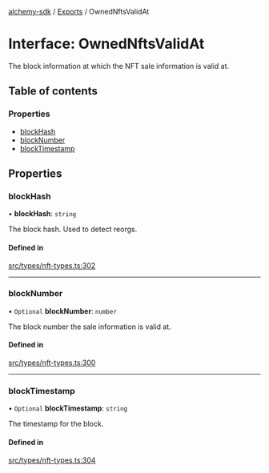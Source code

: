 [alchemy-sdk](../README.md) / [Exports](../modules.md) / OwnedNftsValidAt

# Interface: OwnedNftsValidAt

The block information at which the NFT sale information is valid at.

## Table of contents

### Properties

- [blockHash](OwnedNftsValidAt.md#blockhash)
- [blockNumber](OwnedNftsValidAt.md#blocknumber)
- [blockTimestamp](OwnedNftsValidAt.md#blocktimestamp)

## Properties

### blockHash

• **blockHash**: `string`

The block hash. Used to detect reorgs.

#### Defined in

[src/types/nft-types.ts:302](https://github.com/alchemyplatform/alchemy-sdk-js/blob/c4bab3e/src/types/nft-types.ts#L302)

___

### blockNumber

• `Optional` **blockNumber**: `number`

The block number the sale information is valid at.

#### Defined in

[src/types/nft-types.ts:300](https://github.com/alchemyplatform/alchemy-sdk-js/blob/c4bab3e/src/types/nft-types.ts#L300)

___

### blockTimestamp

• `Optional` **blockTimestamp**: `string`

The timestamp for the block.

#### Defined in

[src/types/nft-types.ts:304](https://github.com/alchemyplatform/alchemy-sdk-js/blob/c4bab3e/src/types/nft-types.ts#L304)
